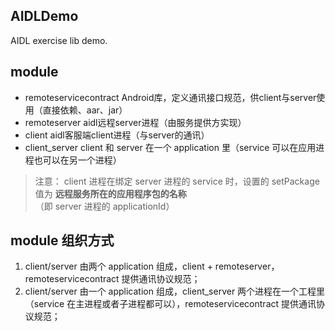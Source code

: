 ## AIDLDemo

AIDL exercise lib demo.

## module

- remoteservicecontract Android库，定义通讯接口规范，供client与server使用（直接依赖、aar、jar）
- remoteserver aidl远程server进程（由服务提供方实现）
- client aidl客服端client进程（与server的通讯）
- client_server client 和 server 在一个 application 里（service 可以在应用进程也可以在另一个进程）

> 注意： client 进程在绑定 server 进程的 service 时，设置的 setPackage 值为 **远程服务所在的应用程序包的名称**（即 server 进程的 applicationId）

## module 组织方式

1. client/server 由两个 application 组成，client + remoteserver，remoteservicecontract 提供通讯协议规范；
2. client/server 由一个 application 组成，client_server 两个进程在一个工程里（service 在主进程或者子进程都可以），remoteservicecontract 提供通讯协议规范；